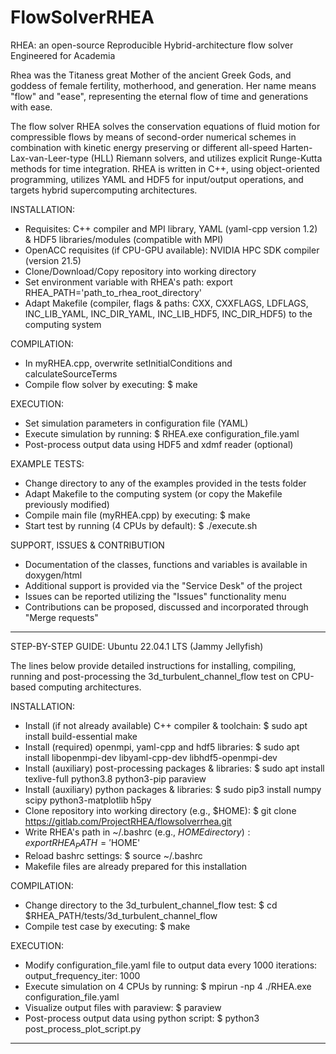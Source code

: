 # FlowSolverRHEA

RHEA: an open-source Reproducible Hybrid-architecture flow solver Engineered for Academia

Rhea was the Titaness great Mother of the ancient Greek Gods, and goddess of female fertility, motherhood, and generation. Her name means "flow" and "ease", representing the eternal flow of time and generations with ease.

The flow solver RHEA solves the conservation equations of fluid motion for compressible flows by means of second-order numerical schemes in combination with kinetic energy preserving or different all-speed Harten-Lax-van-Leer-type (HLL) Riemann solvers, and utilizes explicit Runge-Kutta methods for time integration. RHEA is written in C++, using object-oriented programming, utilizes YAML and HDF5 for input/output operations, and targets hybrid supercomputing architectures.

INSTALLATION:
- Requisites: C++ compiler and MPI library, YAML (yaml-cpp version 1.2) & HDF5 libraries/modules (compatible with MPI)
- OpenACC requisites (if CPU-GPU available): NVIDIA HPC SDK compiler (version 21.5)
- Clone/Download/Copy repository into working directory
- Set environment variable with RHEA's path: export RHEA_PATH='path_to_rhea_root_directory' 
- Adapt Makefile (compiler, flags & paths: CXX, CXXFLAGS, LDFLAGS, INC_LIB_YAML, INC_DIR_YAML, INC_LIB_HDF5, INC_DIR_HDF5) to the computing system

COMPILATION:
- In myRHEA.cpp, overwrite setInitialConditions and calculateSourceTerms
- Compile flow solver by executing: $ make

EXECUTION:
- Set simulation parameters in configuration file (YAML)
- Execute simulation by running: $ RHEA.exe configuration_file.yaml
- Post-process output data using HDF5 and xdmf reader (optional)

EXAMPLE TESTS:
- Change directory to any of the examples provided in the tests folder
- Adapt Makefile to the computing system (or copy the Makefile previously modified)
- Compile main file (myRHEA.cpp) by executing: $ make
- Start test by running (4 CPUs by default): $ ./execute.sh

SUPPORT, ISSUES & CONTRIBUTION
- Documentation of the classes, functions and variables is available in doxygen/html
- Additional support is provided via the "Service Desk" of the project
- Issues can be reported utilizing the "Issues" functionality menu
- Contributions can be proposed, discussed and incorporated through "Merge requests"

--------------------------------------------------
STEP-BY-STEP GUIDE: Ubuntu 22.04.1 LTS (Jammy Jellyfish)

The lines below provide detailed instructions for installing, compiling, running and post-processing the 3d_turbulent_channel_flow test on CPU-based computing architectures.

INSTALLATION:
- Install (if not already available) C++ compiler & toolchain:
$ sudo apt install build-essential make
- Install (required) openmpi, yaml-cpp and hdf5 libraries:
$ sudo apt install libopenmpi-dev libyaml-cpp-dev libhdf5-openmpi-dev
- Install (auxiliary) post-processing packages & libraries:
$ sudo apt install texlive-full python3.8 python3-pip paraview
- Install (auxiliary) python packages & libraries:
$ sudo pip3 install numpy scipy python3-matplotlib h5py
- Clone repository into working directory (e.g., $HOME):
$ git clone https://gitlab.com/ProjectRHEA/flowsolverrhea.git
- Write RHEA's path in ~/.bashrc (e.g., $HOME directory):
export RHEA_PATH='$HOME'
- Reload bashrc settings:
$ source ~/.bashrc
- Makefile files are already prepared for this installation

COMPILATION:
- Change directory to the 3d_turbulent_channel_flow test:
$ cd $RHEA_PATH/tests/3d_turbulent_channel_flow
- Compile test case by executing:
$ make

EXECUTION:
- Modify configuration_file.yaml file to output data every 1000 iterations:
output_frequency_iter: 1000
- Execute simulation on 4 CPUs by running:
$ mpirun -np 4 ./RHEA.exe configuration_file.yaml
- Visualize output files with paraview:
$ paraview
- Post-process output data using python script:
$ python3 post_process_plot_script.py 
--------------------------------------------------
